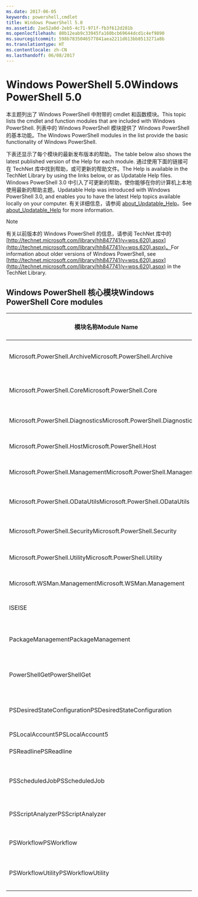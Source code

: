 ```yaml
---
ms.date: 2017-06-05
keywords: powershell,cmdlet
title: Windows PowerShell 5.0
ms.assetid: 2ae52a0d-2eb5-4c71-971f-fb3f612d281b
ms.openlocfilehash: 80b12eab9c33945fa160bcb69644dcd1c4ef9890
ms.sourcegitcommit: 598b7835046577841aea2211d613bb8513271a8b
ms.translationtype: HT
ms.contentlocale: zh-CN
ms.lasthandoff: 06/08/2017
---
```

# <a name="windows-powershell-50"></a><span data-ttu-id="fc47d-103">Windows PowerShell 5.0</span><span class="sxs-lookup"><span data-stu-id="fc47d-103">Windows PowerShell 5.0</span></span>
<span data-ttu-id="fc47d-104">本主题列出了 Windows PowerShell 中附带的 cmdlet 和函数模块。</span><span class="sxs-lookup"><span data-stu-id="fc47d-104">This topic lists the cmdlet and function modules that are included with Windows PowerShell.</span></span> <span data-ttu-id="fc47d-105">列表中的 Windows PowerShell 模块提供了 Windows PowerShell 的基本功能。</span><span class="sxs-lookup"><span data-stu-id="fc47d-105">The Windows PowerShell modules in the list provide the basic functionality of Windows PowerShell.</span></span>

<span data-ttu-id="fc47d-106">下表还显示了每个模块的最新发布版本的帮助。</span><span class="sxs-lookup"><span data-stu-id="fc47d-106">The table below also shows the latest published version of the Help for each module.</span></span> <span data-ttu-id="fc47d-107">通过使用下面的链接可在 TechNet 库中找到帮助，或可更新的帮助文件。</span><span class="sxs-lookup"><span data-stu-id="fc47d-107">The Help is available in the TechNet Library by using the links below, or as Updatable Help files.</span></span> <span data-ttu-id="fc47d-108">Windows PowerShell 3.0 中引入了可更新的帮助，使你能够在你的计算机上本地使用最新的帮助主题。</span><span class="sxs-lookup"><span data-stu-id="fc47d-108">Updatable Help was introduced with Windows PowerShell 3.0, and enables you to have the latest Help topics available locally on your computer.</span></span> <span data-ttu-id="fc47d-109">有关详细信息，请参阅 [about_Updatable_Help](http://technet.microsoft.com/library/hh847735.aspx)。</span><span class="sxs-lookup"><span data-stu-id="fc47d-109">See [about_Updatable_Help](http://technet.microsoft.com/library/hh847735.aspx) for more information.</span></span>

> [!NOTE]
> <span data-ttu-id="fc47d-110">有关以前版本的 Windows PowerShell 的信息，请参阅 TechNet 库中的 [http://technet.microsoft.com/library/hh847741(v=wps.620).aspx](http://technet.microsoft.com/library/hh847741(v=wps.620).aspx)。</span><span class="sxs-lookup"><span data-stu-id="fc47d-110">For information about older versions of Windows PowerShell, see [http://technet.microsoft.com/library/hh847741(v=wps.620).aspx](http://technet.microsoft.com/library/hh847741(v=wps.620).aspx) in the TechNet Library.</span></span>

## <a name="windows-powershell-core-modules"></a><span data-ttu-id="fc47d-111">Windows PowerShell 核心模块</span><span class="sxs-lookup"><span data-stu-id="fc47d-111">Windows PowerShell Core modules</span></span>

|<span data-ttu-id="fc47d-112">模块名称</span><span class="sxs-lookup"><span data-stu-id="fc47d-112">Module Name</span></span>|<span data-ttu-id="fc47d-113">标题和 Web 版本链接</span><span class="sxs-lookup"><span data-stu-id="fc47d-113">Title and Link to Web Version</span></span>|<span data-ttu-id="fc47d-114">最新版本</span><span class="sxs-lookup"><span data-stu-id="fc47d-114">Latest Version</span></span>|
|---------------|---------------------------------|------------------|
|<span data-ttu-id="fc47d-115">Microsoft.PowerShell.Archive</span><span class="sxs-lookup"><span data-stu-id="fc47d-115">Microsoft.PowerShell.Archive</span></span>|[<span data-ttu-id="fc47d-116">Microsoft.PowerShell.Archive 模块</span><span class="sxs-lookup"><span data-stu-id="fc47d-116">Microsoft.PowerShell.Archive Module</span></span>](Microsoft.PowerShell.Archive-Module.md)|<span data-ttu-id="fc47d-117">5.0.1.0</span><span class="sxs-lookup"><span data-stu-id="fc47d-117">5.0.1.0</span></span>|
|<span data-ttu-id="fc47d-118">Microsoft.PowerShell.Core</span><span class="sxs-lookup"><span data-stu-id="fc47d-118">Microsoft.PowerShell.Core</span></span>|[<span data-ttu-id="fc47d-119">Windows PowerShell 核心 Cmdlet 帮助主题</span><span class="sxs-lookup"><span data-stu-id="fc47d-119">Windows PowerShell Core Cmdlet Help Topics</span></span>](https://technet.microsoft.com/en-us/library/416b758e-e714-407f-bb6e-4d4e9112be95)|<span data-ttu-id="fc47d-120">5.0.1.0</span><span class="sxs-lookup"><span data-stu-id="fc47d-120">5.0.1.0</span></span>|
|<span data-ttu-id="fc47d-121">Microsoft.PowerShell.Diagnostics</span><span class="sxs-lookup"><span data-stu-id="fc47d-121">Microsoft.PowerShell.Diagnostics</span></span>|[<span data-ttu-id="fc47d-122">Windows PowerShell 诊断 Cmdlet</span><span class="sxs-lookup"><span data-stu-id="fc47d-122">Windows PowerShell Diagnostic Cmdlets</span></span>](http://technet.microsoft.com/library/792C093D-2DAA-4A9D-96CF-A30A9A9595B4)|<span data-ttu-id="fc47d-123">5.0.1.0</span><span class="sxs-lookup"><span data-stu-id="fc47d-123">5.0.1.0</span></span>|
|<span data-ttu-id="fc47d-124">Microsoft.PowerShell.Host</span><span class="sxs-lookup"><span data-stu-id="fc47d-124">Microsoft.PowerShell.Host</span></span>|[<span data-ttu-id="fc47d-125">Windows PowerShell 主机 Cmdlet</span><span class="sxs-lookup"><span data-stu-id="fc47d-125">Windows PowerShell Host Cmdlets</span></span>](http://technet.microsoft.com/library/E1957183-3E3C-481F-B604-F58550D42C4C)|<span data-ttu-id="fc47d-126">5.0.1.0</span><span class="sxs-lookup"><span data-stu-id="fc47d-126">5.0.1.0</span></span>|
|<span data-ttu-id="fc47d-127">Microsoft.PowerShell.Management</span><span class="sxs-lookup"><span data-stu-id="fc47d-127">Microsoft.PowerShell.Management</span></span>|[<span data-ttu-id="fc47d-128">Windows PowerShell 管理 Cmdlet</span><span class="sxs-lookup"><span data-stu-id="fc47d-128">Windows PowerShell Management Cmdlets</span></span>](http://technet.microsoft.com/library/A7DCE904-3284-4CBD-8AF4-9B660E0F8CF4)|<span data-ttu-id="fc47d-129">5.0.1.0</span><span class="sxs-lookup"><span data-stu-id="fc47d-129">5.0.1.0</span></span>|
|<span data-ttu-id="fc47d-130">Microsoft.PowerShell.ODataUtils</span><span class="sxs-lookup"><span data-stu-id="fc47d-130">Microsoft.PowerShell.ODataUtils</span></span>|[<span data-ttu-id="fc47d-131">Windows PowerShell OData 实用程序 Cmdlet</span><span class="sxs-lookup"><span data-stu-id="fc47d-131">Windows PowerShell OData Utilities Cmdlets</span></span>](http://technet.microsoft.com/library/dn818911(v=wps.640).aspx)|<span data-ttu-id="fc47d-132">5.0.1.0</span><span class="sxs-lookup"><span data-stu-id="fc47d-132">5.0.1.0</span></span>|
|<span data-ttu-id="fc47d-133">Microsoft.PowerShell.Security</span><span class="sxs-lookup"><span data-stu-id="fc47d-133">Microsoft.PowerShell.Security</span></span>|[<span data-ttu-id="fc47d-134">Windows PowerShell 安全 Cmdlet</span><span class="sxs-lookup"><span data-stu-id="fc47d-134">Windows PowerShell Security Cmdlets</span></span>](http://technet.microsoft.com/library/3D94A738-3A83-4BD3-8937-E518890D576F)|<span data-ttu-id="fc47d-135">5.0.1.0</span><span class="sxs-lookup"><span data-stu-id="fc47d-135">5.0.1.0</span></span>|
|<span data-ttu-id="fc47d-136">Microsoft.PowerShell.Utility</span><span class="sxs-lookup"><span data-stu-id="fc47d-136">Microsoft.PowerShell.Utility</span></span>|[<span data-ttu-id="fc47d-137">Windows PowerShell 实用程序 Cmdlet</span><span class="sxs-lookup"><span data-stu-id="fc47d-137">Windows PowerShell Utility Cmdlets</span></span>](http://technet.microsoft.com/library/E5764DA6-8961-4320-B733-F460F3E6F730)|<span data-ttu-id="fc47d-138">5.0.1.0</span><span class="sxs-lookup"><span data-stu-id="fc47d-138">5.0.1.0</span></span>|
|<span data-ttu-id="fc47d-139">Microsoft.WSMan.Management</span><span class="sxs-lookup"><span data-stu-id="fc47d-139">Microsoft.WSMan.Management</span></span>|[<span data-ttu-id="fc47d-140">Windows PowerShell WSMan Cmdlet</span><span class="sxs-lookup"><span data-stu-id="fc47d-140">Windows PowerShell WSMan Cmdlets</span></span>](http://technet.microsoft.com/library/F0905869-019D-42B5-94FE-6457A182BA57)|<span data-ttu-id="fc47d-141">5.0.1.0</span><span class="sxs-lookup"><span data-stu-id="fc47d-141">5.0.1.0</span></span>|
|<span data-ttu-id="fc47d-142">ISE</span><span class="sxs-lookup"><span data-stu-id="fc47d-142">ISE</span></span>|[<span data-ttu-id="fc47d-143">Windows PowerShell ISE Cmdlet</span><span class="sxs-lookup"><span data-stu-id="fc47d-143">Windows PowerShell ISE Cmdlets</span></span>](http://technet.microsoft.com/library/7F6F1CD2-2409-47C0-8BED-72FFC88DE104)|<span data-ttu-id="fc47d-144">5.0.1.0</span><span class="sxs-lookup"><span data-stu-id="fc47d-144">5.0.1.0</span></span>|
|<span data-ttu-id="fc47d-145">PackageManagement</span><span class="sxs-lookup"><span data-stu-id="fc47d-145">PackageManagement</span></span>|[<span data-ttu-id="fc47d-146">Windows PowerShell PackageManagement Cmdlet</span><span class="sxs-lookup"><span data-stu-id="fc47d-146">Windows PowerShell PackageManagement Cmdlets</span></span>](http://technet.microsoft.com/library/dn890951.aspx)|<span data-ttu-id="fc47d-147">5.0.1.0</span><span class="sxs-lookup"><span data-stu-id="fc47d-147">5.0.1.0</span></span>|
|<span data-ttu-id="fc47d-148">PowerShellGet</span><span class="sxs-lookup"><span data-stu-id="fc47d-148">PowerShellGet</span></span>|[<span data-ttu-id="fc47d-149">Windows PowerShell PowerShellGet Cmdlet</span><span class="sxs-lookup"><span data-stu-id="fc47d-149">Windows PowerShell PowerShellGet Cmdlets</span></span>](http://technet.microsoft.com/library/dn835097.aspx)|<span data-ttu-id="fc47d-150">5.0.1.0</span><span class="sxs-lookup"><span data-stu-id="fc47d-150">5.0.1.0</span></span>|
|<span data-ttu-id="fc47d-151">PSDesiredStateConfiguration</span><span class="sxs-lookup"><span data-stu-id="fc47d-151">PSDesiredStateConfiguration</span></span>|[<span data-ttu-id="fc47d-152">Windows PowerShell Desired State Configuration Cmdlet</span><span class="sxs-lookup"><span data-stu-id="fc47d-152">Windows PowerShell Desired State Configuration Cmdlets</span></span>](https://technet.microsoft.com/en-US/library/dn521624.aspx)|<span data-ttu-id="fc47d-153">5.0.1.0</span><span class="sxs-lookup"><span data-stu-id="fc47d-153">5.0.1.0</span></span>|
|<span data-ttu-id="fc47d-154">PSLocalAccount5</span><span class="sxs-lookup"><span data-stu-id="fc47d-154">PSLocalAccount5</span></span>||<span data-ttu-id="fc47d-155">5.0.1.0</span><span class="sxs-lookup"><span data-stu-id="fc47d-155">5.0.1.0</span></span>|
|<span data-ttu-id="fc47d-156">PSReadline</span><span class="sxs-lookup"><span data-stu-id="fc47d-156">PSReadline</span></span>|[<span data-ttu-id="fc47d-157">Windows PowerShell Readline Cmdlet</span><span class="sxs-lookup"><span data-stu-id="fc47d-157">Windows PowerShell Readline Cmdlets</span></span>](https://technet.microsoft.com/en-US/library/mt560330)|<span data-ttu-id="fc47d-158">5.0.1.0</span><span class="sxs-lookup"><span data-stu-id="fc47d-158">5.0.1.0</span></span>|
|<span data-ttu-id="fc47d-159">PSScheduledJob</span><span class="sxs-lookup"><span data-stu-id="fc47d-159">PSScheduledJob</span></span>|[<span data-ttu-id="fc47d-160">Windows PowerShell 计划作业 Cmdlet</span><span class="sxs-lookup"><span data-stu-id="fc47d-160">Windows PowerShell Scheduled Job Cmdlets</span></span>](http://technet.microsoft.com/library/DE2215F0-B525-4F65-A059-480B786C6B11)|<span data-ttu-id="fc47d-161">5.0.1.0</span><span class="sxs-lookup"><span data-stu-id="fc47d-161">5.0.1.0</span></span>|
|<span data-ttu-id="fc47d-162">PSScriptAnalyzer</span><span class="sxs-lookup"><span data-stu-id="fc47d-162">PSScriptAnalyzer</span></span>|[<span data-ttu-id="fc47d-163">Windows PowerShell PSScriptAnalyzer Cmdlet</span><span class="sxs-lookup"><span data-stu-id="fc47d-163">Windows PowerShell PSScriptAnalyzer Cmdlets</span></span>](http://technet.microsoft.com/library/dn927161.aspx)|<span data-ttu-id="fc47d-164">5.0.1.0</span><span class="sxs-lookup"><span data-stu-id="fc47d-164">5.0.1.0</span></span>|
|<span data-ttu-id="fc47d-165">PSWorkflow</span><span class="sxs-lookup"><span data-stu-id="fc47d-165">PSWorkflow</span></span>|[<span data-ttu-id="fc47d-166">Windows PowerShell 工作流 Cmdlet</span><span class="sxs-lookup"><span data-stu-id="fc47d-166">Windows PowerShell Workflow Cmdlets</span></span>](http://technet.microsoft.com/library/A6B6D03A-6FDF-478A-B08A-0C145AB690BD)|<span data-ttu-id="fc47d-167">5.0.1.0</span><span class="sxs-lookup"><span data-stu-id="fc47d-167">5.0.1.0</span></span>|
|<span data-ttu-id="fc47d-168">PSWorkflowUtility</span><span class="sxs-lookup"><span data-stu-id="fc47d-168">PSWorkflowUtility</span></span>|[<span data-ttu-id="fc47d-169">Windows PowerShell 工作流实用程序 Cmdlet</span><span class="sxs-lookup"><span data-stu-id="fc47d-169">Windows PowerShell Workflow Utility Cmdlets</span></span>](http://technet.microsoft.com/library/D33B1B65-7140-431C-9A70-F768D025074A)|<span data-ttu-id="fc47d-170">5.0.1.0</span><span class="sxs-lookup"><span data-stu-id="fc47d-170">5.0.1.0</span></span>|

